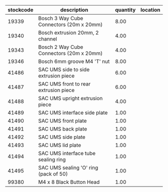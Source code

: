 |stockcode|description|quantity|location|
|---------|-----------|--------|--------|
|19339|Bosch 3 Way Cube Connectors (20m x 20mm)|8.00||
|19340|Bosch extrusion 20mm, 2 channel|4.00||
|19343|Bosch 2 Way Cube Connectors (20m x 20mm)|4.00||
|19346|Bosch 6mm groove M4 'T' nut|8.00||
|41486|SAC UMS side to side extrusion piece|6.00||
|41487|SAC UMS front to rear extrusion piece|6.00||
|41488|SAC UMS upright extrusion piece|4.00||
|41489|SAC UMS interface side plate|1.00||
|41490|SAC UMS front plate|1.00||
|41491|SAC UMS back plate|1.00||
|41492|SAC UMS side plate|1.00||
|41493|SAC UMS lid plate|1.00||
|41494|SAC UMS interface tube sealing ring|1.00||
|41495|SAC UMS sealing 'O' ring (pack of 50)|1.00||
|99380|M4 x 8 Black Button Head|1.00||
